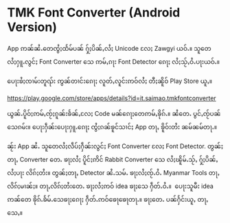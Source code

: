 # TMK Font Converter (Android Version)
App ဢၼ်ၼႆႉတေၸွႆႈထႅမ်ပၼ် ႁႂ်ႈပိၼ်ႇလႆႈ Unicode လႄႈ Zawgyi ယဝ်ႉ။ 
သူတေလႆႈႁူႉလွင်ႈ Font Converter သေ ဢမ်ႇၵႃး Font Detector ၵေႃႈ လႆႈသႂ်ႇဝႆႉပႃးယဝ်ႉ။

ပေႃးၶႆႈၸၢမ်းတူၺ်း ဢွၼ်တၢင်းၵေႃႈ လူတ်ႇလူင်းဢဝ်လႆႈ တီႈၼိူဝ် Play Store ယူႇ။


https://play.google.com/store/apps/details?id=it.saimao.tmkfontconverter

ယွၼ်ႉပိူဝ်ႈဢမ်ႇၸႂ်ႈၵူၼ်းၶႅၼ်ႇလႄႈ Code မၼ်ၵေႃႈတေဢမ်ႇၶိုၵ်ႉ။ ၼႆတေႉ ပွင်ႇၸႂ်ပၼ်သေၵမ်း။ 
ပေႃးႁဵၼ်းပေႃးႁူႉၵေႃႈ ၸွႆႈၵၼ်ၶူင်သၢင်ႈ App တႃႇ ၶိူဝ်းတႆး ၼမ်ၼမ်တႃႉ။

ၼႂ်း App ၼႆႉ သူ​တေလႆႈလဵပ်ႈႁဵၼ်းလွင်ႈ Font Converter ​လႄႈ Font Detector. 
တွၼ်ႈတႃႇ Converter ​တေႉ ၶႃႈလႆႈ ပိူင်ႈဢိင် Rabbit Converter ​သေ လႆႈၽိူမ်ႉသႂ်ႇ ႁႂ်ႈပိၼ်ႇလႆႈပႃး လိၵ်ႈတႆး။
တွၼ်ႈတႃႇ Detector ၼႆႉသမ်ႉ ၶႃႈလႆႈၸႂ်ႉဝႆႉ Myanmar Tools တႃႇ လိၵ်ႈမၢၼ်ႈ။ တႃႇလိၵ်ႈတႆး​တေႉ ၶႃႈလႆႈဢဝ် idea ၶႃႈ​သေ ႁဵတ်ႉဝႆႉ။ ​
ပေႃးသူမီး idea ဢၼ်​တေ ၶိုၵ်ႉၶႅမ်ႉ​သေၶႃႈ​ၵေႃႈ ႁဵတ်ႉ​ဢဝ်​ၶေႃ​ၶေႃတႃႉ။ ၶႃႈ​တေႉ ပၼ်ႁႅင်းယူႇ တႃႇ​​သေႇ။ 

 
